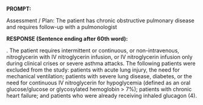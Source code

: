**PROMPT:**

Assessment / Plan: The patient has chronic obstructive pulmonary disease and requires follow-up with a pulmonologist

**RESPONSE (Sentence ending after 60th word):**

. The patient requires intermittent or continuous, or non-intravenous, nitroglycerin with IV nitroglycerin infusion, or IV nitroglycerin infusion only during clinical crises or severe asthma attacks. The following patients were excluded from the study: patients with acute lung injury, the need for mechanical ventilation; patients with severe lung disease, diabetes, or the need for continuous IV nitroglycerin for hypoglycemia (defined as an oral glucose/glucose or glycosylated hemoglobin > 7%); patients with chronic heart failure; and patients who were already receiving inhaled glucagon (4). 